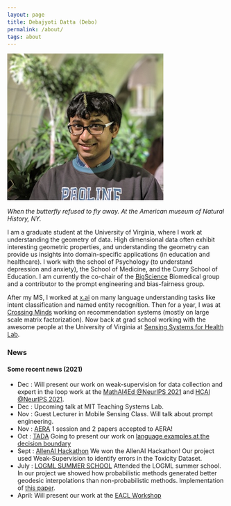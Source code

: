 ```yaml
---
layout: page
title: Debajyoti Datta (Debo)
permalink: /about/
tags: about
---
```


![png](/images/img.jpg)

*When the butterfly refused to fly away. At the American museum of Natural History, NY.*

I am a graduate student at the University of Virginia, where I work at understanding the geometry of data. High dimensional data often exhibit interesting geometric properties, and understanding the geometry can provide us insights into domain-specific applications (in education and healthcare). I work with the school of Psychology (to understand depression and anxiety), the School of Medicine, and the Curry School of Education. I am currently the co-chair of the [BigScience](https://bigscience.huggingface.co/) Biomedical group and a contributor to the prompt engineering and bias-fairness group.

After my MS, I worked at [x.ai](https://x.ai/) on many language understanding tasks like intent classification and named entity recognition. Then for a year, I was at [Crossing Minds](https://crossingminds.com/) working on recommendation systems (mostly on large scale matrix factorization). Now back at grad school working with the awesome people at the University of Virginia at [Sensing Systems for Health Lab](https://faculty.virginia.edu/S2HeLab/index.php).


<h3>News</h3>

<h4> Some recent news (2021) </h4>

* Dec : Will present our work on weak-supervision for data collection and expert in the loop work at the [MathAI4Ed @NeurIPS 2021](https://mathai4ed.github.io/) and [HCAI @NeurIPS 2021](https://sites.google.com/view/hcai-human-centered-ai-neurips/home).
* Dec : Upcoming talk at MIT Teaching Systems Lab.
* Nov : Guest Lecturer in Mobile Sensing Class. Will talk about prompt engineering.
* Nov : [AERA](https://www.aera.net/) 1 session and 2 papers accepted to AERA!
* Oct : [TADA](https://tada2021.org/) Going to present our work on [language examples at the decision boundary](https://arxiv.org/abs/2010.07212)
* Sept : [AllenAI Hackathon](https://allennlp-hackathon.apps.allenai.org/) We won the AllenAI Hackathon! Our project used Weak-Supervision to identify errors in the Toxicity Dataset.
* July : [LOGML SUMMER SCHOOL](https://www.logml.ai/) Attended the LOGML summer school. In our project we showed how probabilistic methods generated better geodesic interpolations than non-probabilistic methods. Implementation of [this paper](https://arxiv.org/abs/1806.04994).
* April: Will present our work at the [EACL Workshop](https://sig-edu.org/bea/current)


